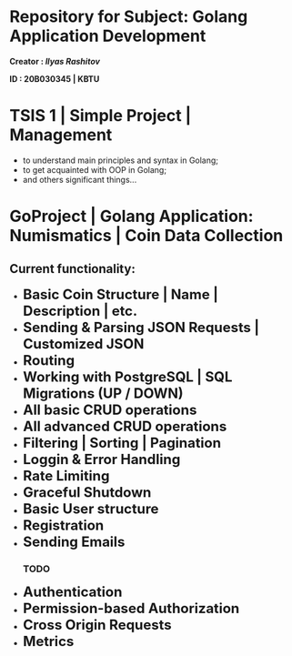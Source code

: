# Repository for Subject: Golang Application Development
**Creator : _Ilyas Rashitov_**

**ID : 20B030345 | KBTU**

# TSIS 1 | Simple Project | Management
- to understand main principles and syntax in Golang;
- to get acquainted with OOP in Golang;
- and others significant things...

# GoProject | Golang Application: Numismatics | Coin Data Collection
## Current functionality:
* **<span style="font-size: 24px;">Basic Coin Structure | Name | Description | etc.</span>**
* **<span style="font-size: 24px;">Sending & Parsing JSON Requests | Customized JSON</span>**
* **<span style="font-size: 24px;">Routing</span>**
* **<span style="font-size: 24px;">Working with PostgreSQL | SQL Migrations (UP / DOWN)</span>**
* **<span style="font-size: 24px;">All basic CRUD operations </span>**
* **<span style="font-size: 24px;">All advanced CRUD operations</span>**
* **<span style="font-size: 24px;">Filtering | Sorting | Pagination</span>**
* **<span style="font-size: 24px;">Loggin & Error Handling</span>**
* **<span style="font-size: 24px;">Rate Limiting</span>**
* **<span style="font-size: 24px;">Graceful Shutdown</span>**
* **<span style="font-size: 24px;">Basic User structure</span>**
* **<span style="font-size: 24px;">Registration</span>**
* **<span style="font-size: 24px;">Sending Emails</span>**
  ### TODO
* **<span style="font-size: 24px;">Authentication</span>**
* **<span style="font-size: 24px;">Permission-based Authorization</span>**
* **<span style="font-size: 24px;">Cross Origin Requests</span>**
* **<span style="font-size: 24px;">Metrics</span>**
